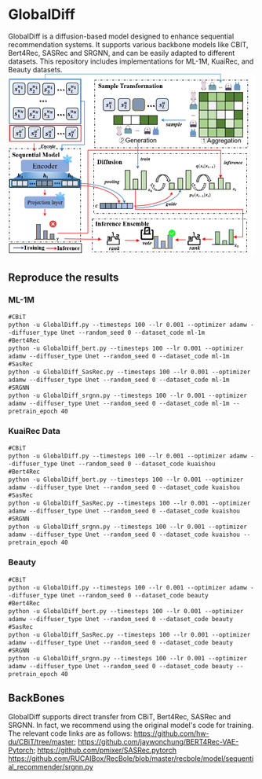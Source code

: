 # GlobalDiff
GlobalDiff is a diffusion-based model designed to enhance sequential recommendation systems. It supports various backbone models like CBIT, Bert4Rec, SASRec and SRGNN, and can be easily adapted to different datasets. This repository includes implementations for ML-1M, KuaiRec, and Beauty datasets.
![GlobalDiff](framework1.7.png)
## Reproduce the results

### ML-1M

```
#CBiT
python -u GlobalDiff.py --timesteps 100 --lr 0.001 --optimizer adamw --diffuser_type Unet --random_seed 0 --dataset_code ml-1m
#Bert4Rec
python -u GlobalDiff_bert.py --timesteps 100 --lr 0.001 --optimizer adamw --diffuser_type Unet --random_seed 0 --dataset_code ml-1m
#SasRec
python -u GlobalDiff_SasRec.py --timesteps 100 --lr 0.001 --optimizer adamw --diffuser_type Unet --random_seed 0 --dataset_code ml-1m
#SRGNN
python -u GlobalDiff_srgnn.py --timesteps 100 --lr 0.001 --optimizer adamw --diffuser_type Unet --random_seed 0 --dataset_code ml-1m --pretrain_epoch 40
```

### KuaiRec Data

```
#CBiT
python -u GlobalDiff.py --timesteps 100 --lr 0.001 --optimizer adamw --diffuser_type Unet --random_seed 0 --dataset_code kuaishou
#Bert4Rec
python -u GlobalDiff_bert.py --timesteps 100 --lr 0.001 --optimizer adamw --diffuser_type Unet --random_seed 0 --dataset_code kuaishou
#SasRec
python -u GlobalDiff_SasRec.py --timesteps 100 --lr 0.001 --optimizer adamw --diffuser_type Unet --random_seed 0 --dataset_code kuaishou
#SRGNN
python -u GlobalDiff_srgnn.py --timesteps 100 --lr 0.001 --optimizer adamw --diffuser_type Unet --random_seed 0 --dataset_code kuaishou --pretrain_epoch 40
```

### Beauty

```
#CBiT
python -u GlobalDiff.py --timesteps 100 --lr 0.001 --optimizer adamw --diffuser_type Unet --random_seed 0 --dataset_code beauty
#Bert4Rec
python -u GlobalDiff_bert.py --timesteps 100 --lr 0.001 --optimizer adamw --diffuser_type Unet --random_seed 0 --dataset_code beauty
#SasRec
python -u GlobalDiff_SasRec.py --timesteps 100 --lr 0.001 --optimizer adamw --diffuser_type Unet --random_seed 0 --dataset_code beauty
#SRGNN
python -u GlobalDiff_srgnn.py --timesteps 100 --lr 0.001 --optimizer adamw --diffuser_type Unet --random_seed 0 --dataset_code beauty --pretrain_epoch 40
```

## BackBones

GlobalDiff supports direct transfer from CBiT, Bert4Rec, SASRec and SRGNN. In fact, we recommend using the original model's code for training. The relevant code links are as follows:
https://github.com/hw-du/CBiT/tree/master;
https://github.com/jaywonchung/BERT4Rec-VAE-Pytorch;
https://github.com/pmixer/SASRec.pytorch
https://github.com/RUCAIBox/RecBole/blob/master/recbole/model/sequential_recommender/srgnn.py

